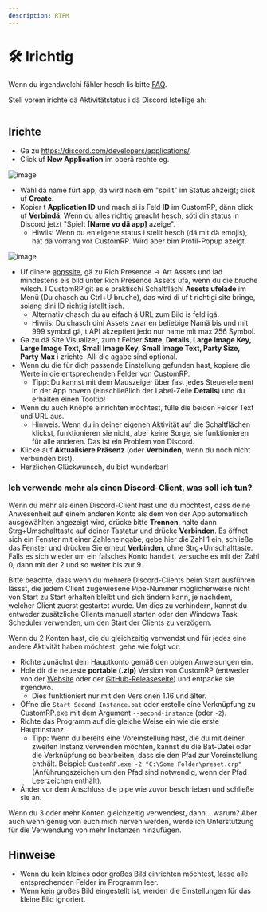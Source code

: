 ```yaml
---
description: RTFM
---
```


# 🛠 Irichtig

Wenn du irgendwelchi fähler hesch lis bitte [FAQ](faq.md).

Stell vorem irichte dä Aktivitätstatus i dä Discord Istellige ah:

<figure><img src="https://user-images.githubusercontent.com/115729033/195649622-ab1f09fc-4499-4421-a515-ba869fc40470.PNG" alt=""><figcaption></figcaption></figure>

## Irichte

* Ga zu https://discord.com/developers/applications/.
* Click uf **New Application** im oberä rechte eg.

![image](https://user-images.githubusercontent.com/2225711/161050202-c796103d-6712-401e-be96-3f3712512375.png)

* Wähl dä name fürt app, dä wird nach em "spillt" im Status ahzeigt; click uf **Create**.
* Kopier t **Application ID** und mach si is Feld **ID** im CustomRP, dänn click uf **Verbindä**. Wenn du alles richtig gmacht hesch, söti din status in Discord jetzt "Spielt **\[Name vo dä app]** azeige".
  * Hiwiis: Wenn du en eigene status i stellt hesch (dä mit dä emojis), hät dä vorrang vor CustomRP. Wird aber bim Profil-Popup azeigt.

![image](https://user-images.githubusercontent.com/2225711/161050341-8169af53-5d3f-44d6-b745-cc711e8d1476.png)

* Uf dinere [appssite](https://discord.com/developers/applications/), gä zu Rich Presence -> Art Assets und lad mindestens eis bild unter Rich Presence Assets ufä, wenn du die bruche wilsch. I CustomRP git es e praktischi Schaltflächi **Assets ufelade** im Menü (Du chasch au Ctrl+U bruche), das wird di uf t richtigi site bringe, solang dini ID richtig istellt isch.
  * Alternativ chasch du au eifach ä URL zum Bild is feld igä.
  * Hiwiis: Du chasch dini Assets zwar en beliebige Namä bis und mit 999 symbol gä, t API akzeptiert jedo nur name mit max 256 Symbol.
* Ga zu dä Site Visualizer, zum t Felder **State, Details, Large Image Key, Large Image Text, Small Image Key, Small Image Text, Party Size, Party Max** i zrichte. Alli die agabe sind optional.
* Wenn du die für dich passende Einstellung gefunden hast, kopiere die Werte in die entsprechenden Felder von CustomRP.
  * Tipp: Du kannst mit dem Mauszeiger über fast jedes Steuerelement in der App hovern (einschließlich der Label-Zeile **Details**) und du erhälten einen Tooltip!
* Wenn du auch Knöpfe einrichten möchtest, fülle die beiden Felder Text und URL aus.
  * Hinweis: Wenn du in deiner eigenen Aktivität auf die Schaltflächen klickst, funktionieren sie nicht, aber keine Sorge, sie funktionieren für alle anderen. Das ist ein Problem von Discord.
* Klicke auf **Aktualisiere Präsenz** (oder **Verbinden**, wenn du noch nicht verbunden bist).
* Herzlichen Glückwunsch, du bist wunderbar!

### Ich verwende mehr als einen Discord-Client, was soll ich tun?

Wenn du mehr als einen Discord-Client hast und du möchtest, dass deine Anwesenheit auf einem anderen Konto als dem von der App automatisch ausgewählten angezeigt wird, drücke bitte **Trennen**, halte dann Strg+Umschalttaste auf deiner Tastatur und drücke **Verbinden**. Es öffnet sich ein Fenster mit einer Zahleneingabe, gebe hier die Zahl 1 ein, schließe das Fenster und drücken Sie erneut **Verbinden**, ohne Strg+Umschalttaste. Falls es sich wieder um ein falsches Konto handelt, versuche es mit der Zahl 0, dann mit der 2 und so weiter bis zur 9.

Bitte beachte, dass wenn du mehrere Discord-Clients beim Start ausführen lässst, die jedem Client zugewiesene Pipe-Nummer möglicherweise nicht von Start zu Start erhalten bleibt und sich ändern kann, je nachdem, welcher Client zuerst gestartet wurde. Um dies zu verhindern, kannst du entweder zusätzliche Clients manuell starten oder den Windows Task Scheduler verwenden, um den Start der Clients zu verzögern.

Wenn du 2 Konten hast, die du gleichzeitig verwendst und für jedes eine andere Aktivität haben möchtest, gehe wie folgt vor:

* Richte zunächst dein Hauptkonto gemäß den obigen Anweisungen ein.
* Hole dir die neueste **portable (.zip)** Version von CustomRP (entweder von der [Website](https://www.customrp.xyz) oder der [GitHub-Releaseseite](https://github.com/maximmax42/Discord-CustomRP/releases/latest)) und entpacke sie irgendwo.
  * Dies funktioniert nur mit den Versionen 1.16 und älter.
* Öffne die `Start Second Instance.bat` oder erstelle eine Verknüpfung zu CustomRP.exe mit dem Argument `--second-instance` (oder `-2`).
* Richte das Programm auf die gleiche Weise ein wie die erste Hauptinstanz.
  * Tipp: Wenn du bereits eine Voreinstellung hast, die du mit deiner zweiten Instanz verwenden möchten, kannst du die Bat-Datei oder die Verknüpfung so bearbeiten, dass sie den Pfad zur Voreinstellung enthält. Beispiel: `CustomRP.exe -2 "C:\Some Folder\preset.crp"` (Anführungszeichen um den Pfad sind notwendig, wenn der Pfad Leerzeichen enthält).
* Änder vor dem Anschluss die pipe wie zuvor beschrieben und schließe sie an.

Wenn du 3 oder mehr Konten gleichzeitig verwendest, dann... warum? Aber auch wenn genug von euch mich nerven werden, werde ich Unterstützung für die Verwendung von mehr Instanzen hinzufügen.

## Hinweise

* Wenn du kein kleines oder großes Bild einrichten möchtest, lasse alle entsprechenden Felder im Programm leer.
* Wenn kein großes Bild eingestellt ist, werden die Einstellungen für das kleine Bild ignoriert.
